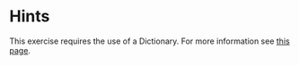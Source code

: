 # Hints

This exercise requires the use of a Dictionary. For more information see
[this page](https://docs.microsoft.com/en-us/dotnet/api/system.collections.generic.idictionary-2).
